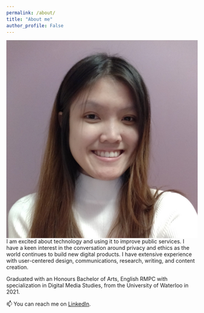 ```yaml
---
permalink: /about/
title: "About me"
author_profile: False
---
```

<img src="/assets/images/bio-photo2.jpg"
     alt="Picture of Jane"
     style="float: left; margin-right: 10px;" />
     
I am excited about technology and using it to improve public services. I have a keen interest in the conversation around privacy and ethics as the world continues to build new digital products. I have extensive experience with user-centered design, communications, research, writing, and content creation.

Graduated with an Honours Bachelor of Arts, English RMPC with specialization in Digital Media Studies, from the University of Waterloo in 2021.

📫 You can reach me on [LinkedIn](https://www.linkedin.com/in/janelu1/).
